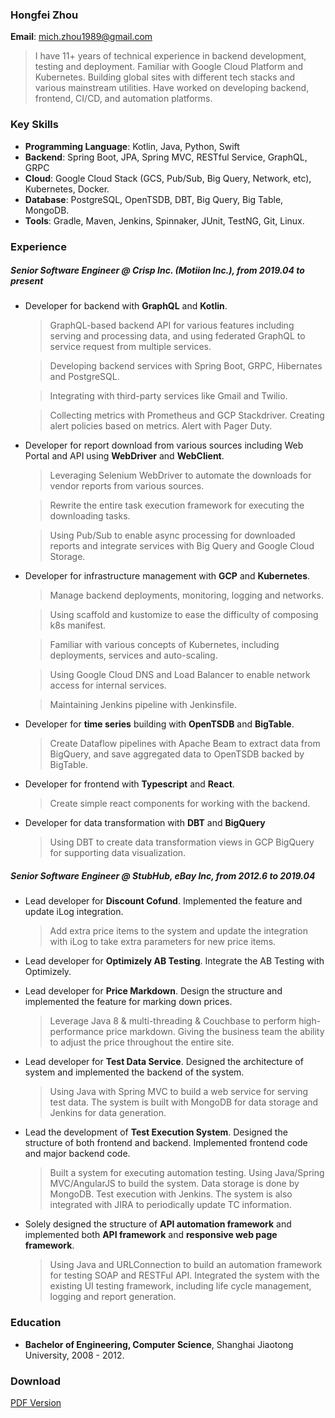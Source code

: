 
### Hongfei Zhou
**Email**: mich.zhou1989@gmail.com  

> I have 11+ years of technical experience in backend development, testing and deployment. Familiar with Google Cloud Platform and Kubernetes. Building global sites with different tech stacks and various mainstream utilities. Have worked on developing backend, frontend, CI/CD, and automation platforms. 

### Key Skills
- **Programming Language**: Kotlin, Java, Python, Swift
- **Backend**: Spring Boot, JPA, Spring MVC, RESTful Service, GraphQL, GRPC
- **Cloud**: Google Cloud Stack (GCS, Pub/Sub, Big Query, Network, etc), Kubernetes, Docker.
- **Database**: PostgreSQL, OpenTSDB, DBT, Big Query, Big Table, MongoDB.
- **Tools**: Gradle, Maven, Jenkins, Spinnaker, JUnit, TestNG, Git, Linux.

### Experience

##### Senior Software Engineer @ Crisp Inc. (Motiion Inc.), *from 2019.04 to present*

- Developer for backend with **GraphQL** and **Kotlin**.
  > GraphQL-based backend API for various features including serving and processing data, and using federated GraphQL to service request from multiple services.
	
  > Developing backend services with Spring Boot, GRPC, Hibernates and PostgreSQL.
	
  > Integrating with third-party services like Gmail and Twilio.
  
  > Collecting metrics with Prometheus and GCP Stackdriver. Creating alert policies based on metrics. Alert with Pager Duty.

- Developer for report download from various sources including Web Portal and API using **WebDriver** and **WebClient**.
  >  Leveraging Selenium WebDriver to automate the downloads for vendor reports from various sources.  
    
  >  Rewrite the entire task execution framework for executing the downloading tasks.  
    
  >  Using Pub/Sub to enable async processing for downloaded reports and integrate services with Big Query and Google Cloud Storage.

- Developer for infrastructure management with **GCP** and **Kubernetes**.
  > Manage backend deployments, monitoring, logging and networks.    

  > Using scaffold and kustomize to ease the difficulty of composing k8s manifest.
	
  > Familiar with various concepts of Kubernetes, including deployments, services and auto-scaling.  
	
  > Using Google Cloud DNS and Load Balancer to enable network access for internal services.

  > Maintaining Jenkins pipeline with Jenkinsfile.

- Developer for **time series** building with **OpenTSDB** and **BigTable**.
  > Create Dataflow pipelines with Apache Beam to extract data from BigQuery, and save aggregated data to OpenTSDB backed by BigTable.

- Developer for frontend with **Typescript** and **React**.
  > Create simple react components for working with the backend.
	
- Developer for data transformation with **DBT** and **BigQuery**
  > Using DBT to create data transformation views in GCP BigQuery for supporting data visualization.

##### Senior Software Engineer @ StubHub, eBay Inc, *from 2012.6 to 2019.04*

- Lead developer for **Discount Cofund**. Implemented the feature and update iLog integration.

  > Add extra price items to the system and update the integration with iLog to take extra parameters for new price items.

- Lead developer for **Optimizely AB Testing**. Integrate the AB Testing with Optimizely.

- Lead developer for **Price Markdown**. Design the structure and implemented the feature for marking down prices.
  > Leverage Java 8 & multi-threading & Couchbase to perform high-performance price markdown. Giving the business team the ability to adjust the price throughout the entire site.

- Lead developer for **Test Data Service**. Designed the architecture of system and implemented the backend of the system.
  > Using Java with Spring MVC to build a web service for serving test data. The system is built with MongoDB for data storage and Jenkins for data generation.
	
- Lead the development of **Test Execution System**. Designed the structure of both frontend and backend. Implemented frontend code and major backend code.
  > Built a system for executing automation testing. Using Java/Spring MVC/AngularJS to build the system. Data storage is done by MongoDB. Test execution with Jenkins. The system is also integrated with JIRA to periodically update TC information.
	
- Solely designed the structure of **API automation framework** and implemented both **API framework** and **responsive web page framework**.
  > Using Java and URLConnection to build an automation framework for testing SOAP and RESTFul API. Integrated the system with the existing UI testing framework, including life cycle management, logging and report generation.

### Education
- **Bachelor of Engineering, Computer Science**, Shanghai Jiaotong University, 2008 - 2012.

### Download  
[PDF Version](hongfei.pdf)
